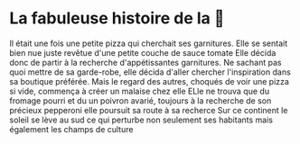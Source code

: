 # La fabuleuse histoire de la 🍕
Il était une fois une petite pizza qui cherchait ses garnitures.
Elle se sentait bien nue juste revêtue d'une petite couche de sauce tomate
Elle décida donc de partir à la recherche d'appétissantes garnitures.
Ne sachant pas quoi mettre de sa garde-robe, elle décida d'aller chercher l'inspiration dans sa boutique préférée. Mais le regard des autres, choqués de voir une pizza si vide, commença à créer un malaise chez elle
ELle ne trouva que du fromage pourri et du un poivron avarié, toujours à la recherche de son précieux pepperoni elle poursuit sa route à sa recherce
Sur ce continent le soleil se lève au sud ce qui perturbe non seulement ses habitants mais également les champs de culture
